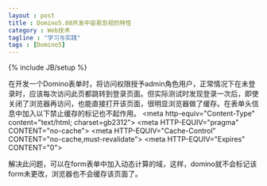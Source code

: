 ```yaml
---
layout : post
title : Domino5.08开发中容易忽视的特性
category : Web技术
tagline : "学习与实践"
tags : [Domino5]
---
```

{% include JB/setup %}


在开发一个Domino表单时，将访问权限授予admin角色用户，正常情况下在未登录时，应该每次访问此页都跳转到登录页面。但实际测试时发现登录一次后，即使关闭了浏览器再访问，也能直接打开该页面，很明显浏览器做了缓存。在表单头信息中加入以下禁止缓存的标记也不起作用。
	<meta http-equiv=\"Content-Type\" content=\"text/html; charset=gb2312\">
	<meta HTTP-EQUIV=\"pragma\" CONTENT=\"no-cache\">
	<meta HTTP-EQUIV=\"Cache-Control\" CONTENT=\"no-cache,must-revalidate\">
	<meta HTTP-EQUIV=\"Expires\"   CONTENT=\"0\">

解决此问题，可以在form表单中加入动态计算的域，这样，domino就不会标记该form未更改，浏览器也不会缓存该页面了。